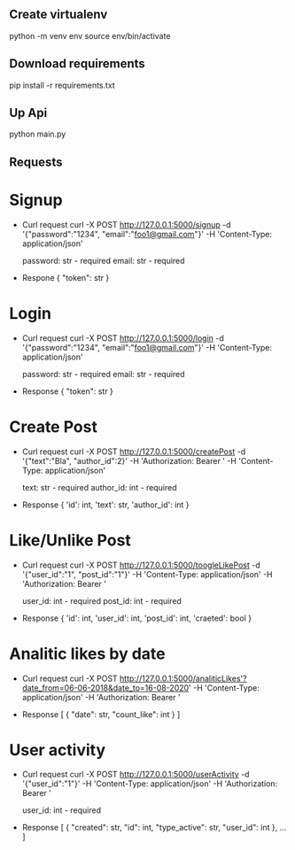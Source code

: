 ## Create virtualenv

python -m venv env
source env/bin/activate

## Download requirements

pip install -r requirements.txt

## Up Api

python main.py

## Requests

# Signup

- Curl request
  curl -X POST http://127.0.0.1:5000/signup -d '{"password":"1234", "email":"foo1@gmail.com"}' -H 'Content-Type: application/json'

  password: str - required
  email: str - required

- Respone
  {
  "token": str
  }

# Login

- Curl request
  curl -X POST http://127.0.0.1:5000/login -d '{"password":"1234", "email":"foo1@gmail.com"}' -H 'Content-Type: application/json'

  password: str - required
  email: str - required

- Response
  {
  "token": str
  }

# Create Post

- Curl request
  curl -X POST http://127.0.0.1:5000/createPost -d '{"text":"Bla", "author_id":2}' -H 'Authorization: Bearer <JWT>' -H 'Content-Type: application/json'

  text: str - required
  author_id: int - required

- Response
  {
  'id': int,
  'text': str,
  'author_id': int
  }

# Like/Unlike Post

- Curl request
  curl -X POST http://127.0.0.1:5000/toogleLikePost -d '{"user_id":"1", "post_id":"1"}' -H 'Content-Type: application/json' -H 'Authorization: Bearer <JWT>'

  user_id: int - required
  post_id: int - required

- Response
  {
  'id': int,
  'user_id': int,
  'post_id': int,
  'craeted': bool
  }

# Analitic likes by date

- Curl request
  curl -X POST http://127.0.0.1:5000/analiticLikes'?date_from=06-06-2018&date_to=16-08-2020' -H 'Content-Type: application/json' -H 'Authorization: Bearer <JWT>'

- Response
  [
  {
  "date": str,
  "count_like": int
  }
  ]

# User activity

- Curl request
  curl -X POST http://127.0.0.1:5000/userActivity -d '{"user_id":"1"}' -H 'Content-Type: application/json' -H 'Authorization: Bearer <JWT>'

  user_id: int - required

- Response
  [
  {
  "created": str,
  "id": int,
  "type_active": str,
  "user_id": int
  },
  ...
  ]
